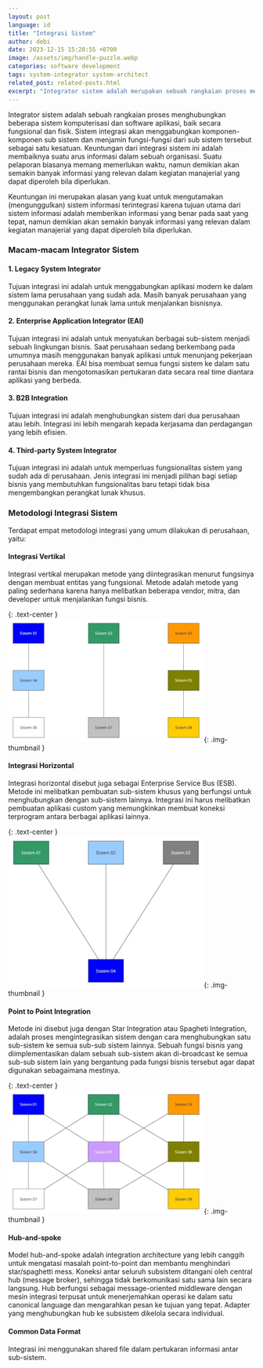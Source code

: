 ```yaml
---
layout: post
language: id
title: "Integrasi Sistem"
author: debi
date: 2023-12-15 15:28:55 +0700
image: /assets/img/handle-puzzle.webp
categories: software development
tags: system-integrator system-architect
related_post: related-posts.html
excerpt: "Integrator sistem adalah merupakan sebuah rangkaian proses menghubungkan beberapa sistem komputerisasi dan software aplikasi, baik secara fungsional dan fisik. Sistem integrasi akan menggabungkan komponen-komponen sub sistem dan menjamin fungsi-fungsi dari sub sistem tersebut sebagai satu kesatuan."
---
```

Integrator sistem adalah sebuah rangkaian proses menghubungkan beberapa sistem komputerisasi dan software aplikasi, baik secara fungsional dan fisik. Sistem integrasi akan menggabungkan komponen-komponen sub sistem dan menjamin fungsi-fungsi dari sub sistem tersebut sebagai satu kesatuan. Keuntungan dari integrasi sistem ini adalah membaiknya suatu arus informasi dalam sebuah organisasi. Suatu pelaporan biasanya memang memerlukan waktu, namun demikian akan semakin banyak informasi yang relevan dalam kegiatan manajerial yang dapat diperoleh bila diperlukan.

Keuntungan ini merupakan alasan yang kuat untuk mengutamakan (mengunggulkan) sistem informasi terintegrasi karena tujuan utama dari sistem informasi adalah memberikan informasi yang benar pada saat yang tepat, namun demikian akan semakin banyak informasi yang relevan dalam kegiatan manajerial yang dapat diperoleh bila diperlukan.

### Macam-macam Integrator Sistem
#### 1. Legacy System Integrator
Tujuan integrasi ini adalah untuk menggabungkan aplikasi modern ke dalam sistem lama perusahaan yang sudah ada. Masih banyak perusahaan yang menggunakan perangkat lunak lama untuk menjalankan bisnisnya.

#### 2. Enterprise Application Integrator (EAI)
Tujuan integrasi ini adalah untuk menyatukan berbagai sub-sistem menjadi sebuah lingkungan bisnis. Saat perusahaan sedang berkembang pada umumnya masih menggunakan banyak aplikasi untuk menunjang pekerjaan perusahaan mereka.  EAI bisa membuat semua fungsi sistem ke dalam satu rantai bisnis dan mengotomasikan pertukaran data secara real time diantara aplikasi yang berbeda.

#### 3. B2B Integration
Tujuan integrasi ini adalah menghubungkan sistem dari dua perusahaan atau lebih. Integrasi ini lebih mengarah kepada kerjasama dan perdagangan yang lebih efisien.

#### 4. Third-party System Integrator
Tujuan integrasi ini adalah untuk memperluas fungsionalitas sistem yang sudah ada di perusahaan. Jenis integrasi ini menjadi pilihan bagi setiap bisnis yang membutuhkan fungsionalitas baru tetapi tidak bisa mengembangkan perangkat lunak khusus.

### Metodologi Integrasi Sistem
Terdapat empat metodologi integrasi yang umum dilakukan di perusahaan, yaitu:

#### Integrasi Vertikal
Integrasi vertikal merupakan metode yang diintegrasikan menurut fungsinya dengan membuat entitas yang fungsional. Metode adalah metode yang paling sederhana karena hanya melibatkan beberapa vendor, mitra, dan developer untuk menjalankan fungsi bisnis. 

{: .text-center }
![Vertical System Integration](/assets/img/vertical-system-integration.webp "Vertical System Integration"){: .img-thumbnail }

#### Integrasi Horizontal
Integrasi horizontal disebut juga sebagai Enterprise Service Bus (ESB). Metode ini melibatkan pembuatan sub-sistem khusus yang berfungsi untuk menghubungkan dengan sub-sistem lainnya. Integrasi ini harus melibatkan pembuatan aplikasi custom yang memungkinkan membuat koneksi terprogram antara berbagai aplikasi lainnya.

{: .text-center }
![Horizontal System Integration](/assets/img/horizontal-system-integration.webp "Horizontal System Integration"){: .img-thumbnail }

#### Point to Point Integration
Metode ini disebut juga dengan Star Integration atau Spagheti Integration, adalah proses mengintegrasikan sistem dengan cara menghubungkan satu sub-sistem ke semua sub-sub sistem lainnya. Sebuah fungsi bisnis yang diimplementasikan dalam sebuah sub-sistem akan di-broadcast ke semua sub-sub sistem lain yang bergantung pada fungsi bisnis tersebut agar dapat digunakan sebagaimana mestinya.

{: .text-center }
![Point to Point System Integration](/assets/img/point-to-point-system-integration.webp "Point to Point System Integration"){: .img-thumbnail }

#### Hub-and-spoke
Model hub-and-spoke adalah integration architecture yang lebih canggih untuk mengatasi masalah point-to-point dan membantu menghindari star/spaghetti mess. Koneksi antar seluruh subsistem ditangani oleh central hub (message broker), sehingga tidak berkomunikasi satu sama lain secara langsung. Hub berfungsi sebagai message-oriented middleware dengan mesin integrasi terpusat untuk menerjemahkan operasi ke dalam satu canonical language dan mengarahkan pesan ke tujuan yang tepat. Adapter yang menghubungkan hub ke subsistem dikelola secara individual.

#### Common Data Format
Integrasi ini menggunakan shared file dalam pertukaran informasi antar sub-sistem.


